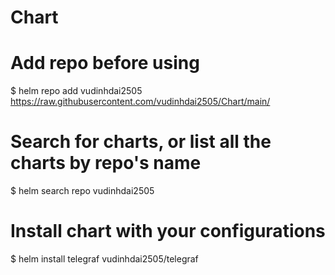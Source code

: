 # Chart
# Add repo before using
$ helm repo add vudinhdai2505 https://raw.githubusercontent.com/vudinhdai2505/Chart/main/


# Search for charts, or list all the charts by repo's name
$ helm search repo vudinhdai2505

# Install chart with your configurations
$ helm install telegraf vudinhdai2505/telegraf
